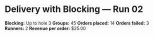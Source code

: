 # Delivery with Blocking — Run 02

**Blocking:** Up to hole 3 
**Groups:** 45
**Orders placed:** 14
**Orders failed:** 3
**Runners:** 2
**Revenue per order:** $25.00